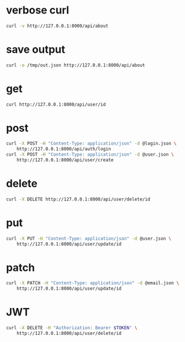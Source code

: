verbose curl
============
```bash
curl -v http://127.0.0.1:8000/api/about
```

save output
===========
```bash
curl -o /tmp/out.json http://127.0.0.1:8000/api/about
```

get
===
```bash
curl http://127.0.0.1:8000/api/user/id
```

post
====
```bash
curl -X POST -H "Content-Type: application/json" -d @login.json \
    http://127.0.0.1:8000/api/auth/login
curl -X POST -H "Content-Type: application/json" -d @user.json \
    http://127.0.0.1:8000/api/user/create
```

delete
======
```bash
curl -X DELETE http://127.0.0.1:8000/api/user/delete/id
```

put
===
```bash
curl -X PUT -H "Content-Type: application/json" -d @user.json \
    http://127.0.0.1:8000/api/user/update/id
```

patch
=====
```bash
curl -X PATCH -H "Content-Type: application/json" -d @email.json \
    http://127.0.0.1:8000/api/user/update/id
```

JWT
===
```bash
curl -X DELETE -H "Authorization: Bearer $TOKEN" \
    http://127.0.0.1:8000/api/user/delete/id
```
